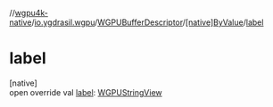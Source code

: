 //[wgpu4k-native](../../../../index.md)/[io.ygdrasil.wgpu](../../index.md)/[WGPUBufferDescriptor](../index.md)/[[native]ByValue](index.md)/[label](label.md)

# label

[native]\
open override val [label](label.md): [WGPUStringView](../../-w-g-p-u-string-view/index.md)